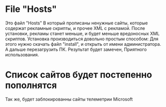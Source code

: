 # File "Hosts"
Это файл "Hosts" В который прописаны ненужные сайты, которые содержат рекламные скрипты, и прочее XML с рекламой.
После установки, рекламы станет меньше, и будет меньше вредоносных XML скриптов.
Установка производиться довольно простым способом:
Для этого нужно скачать файл "install", и открыть от имени администратора. А дальше перезагрузить ПК.
Результат будет замечен, Приятного использования.

# Список сайтов будет постепенно пополнятся

Так же, будет заблокированны сайты телеметрии Microsoft
